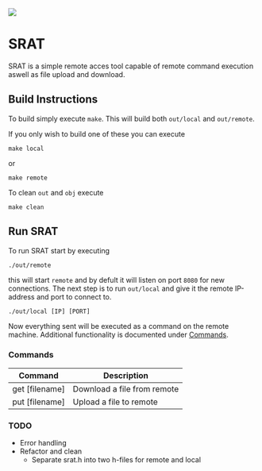 <img src="{https://img.shields.io/badge/Linux-FCC624?style=for-the-badge&logo=linux&logoColor=black}" />

# SRAT
SRAT is a simple remote acces tool capable of remote command execution aswell as file upload and download.

## Build Instructions
To build simply execute `make`. This will build both `out/local` and `out/remote`.

If you only wish to build one of these you can execute
```console
make local
```
or
```console
make remote
```
To clean `out` and `obj` execute
```console
make clean
```

## Run SRAT
To run SRAT start by executing
```console
./out/remote
```
this will start `remote` and by defult it will listen on port `8080` for new connections. The next step is to run `out/local` and give it the remote IP-address and port to connect to.
```console
./out/local [IP] [PORT]
```

Now everything sent will be executed as a command on the remote machine. Additional functionality is documented under [Commands](#Commands).


### Commands
| Command              | Description                           |
| -----------          | -----------                           |
| get [filename]       | Download a file from remote           |
| put [filename]       | Upload a file to remote               |


### TODO
- Error handling
- Refactor and clean
    - Separate srat.h into two h-files for remote and local